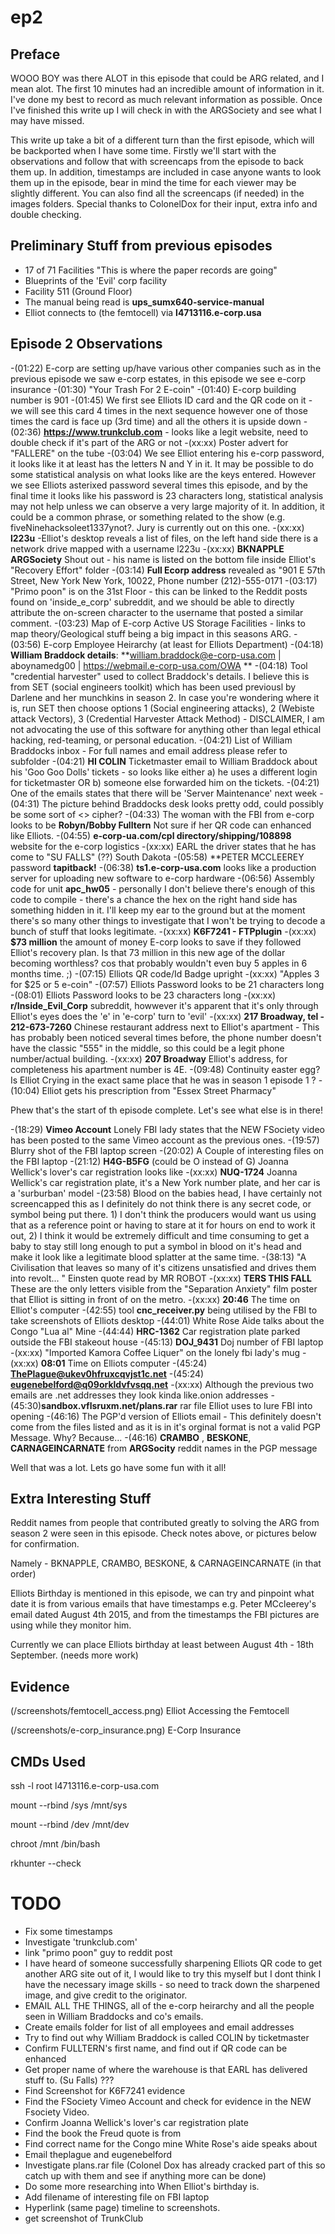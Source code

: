 ep2
===


Preface
-------

WOOO BOY was there ALOT in this episode that could be ARG related, and I mean alot. The first 10 minutes had an incredible amount of information in it. I've done my best to record as much relevant information as possible. Once I've finished this write up I will check in with the ARGSociety and see what I may have missed. 

This write up take a bit of a different turn than the first episode, which will be backported when I have some time. 
Firstly we'll start with the observations and follow that with screencaps from the episode to back them up. In addition, timestamps are included in case anyone wants to look them up in the episode, bear in mind the time for each viewer may be slightly different. 
You can also find all the screencaps (if needed) in the images folders. Special thanks to ColonelDox for their input, extra info  and double checking.

Preliminary Stuff from previous episodes
----------------------------------------
- 17 of 71 Facilities "This is where the paper records are going"
- Blueprints of the 'Evil' corp facility
- Facility 511 (Ground Floor)
- The manual being read is **ups_sumx640-service-manual**
- Elliot connects to (the femtocell) via **l4713116.e-corp.usa**


Episode 2 Observations
----------------------

-(01:22) E-corp are setting up/have various other companies such as in the previous episode we saw e-corp estates, in this episode we see e-corp insurance
-(01:30) "Your Trash For 2 E-coin" 
-(01:40) E-corp building number is 901
-(01:45) We first see Elliots ID card and the QR code on it - we will see this card 4 times in the next sequence however one of those times the card is face up (3rd time) and all the others it is upside down
-(02:36) **https://www.trunkclub.com** - looks like a legit website, need to double check if it's part of the ARG or not
-(xx:xx) Poster advert for "FALLERE" on the tube
-(03:04) We see Elliot entering his e-corp password, it looks like it at least has the letters N and Y in it. It may be possible to do some statistical analysis on what looks like are the keys entered. However we see Elliots asterixed password several times this episode, and by the final time it looks like his password is 23 characters long, statistical analysis may not help unless we can observe a very large majority of it. In addition, it could be a common phrase, or something related to the show (e.g. fiveNinehacksoleet1337ynot?. Jury is currently out on this one. 
-(xx:xx) **l223u** -Elliot's desktop reveals a list of files, on the left hand side there is a network drive mapped with a username l223u
-(xx:xx) **BKNAPPLE** **ARGSociety** Shout out - his name is listed on the bottom file inside Elliot's "Recovery Effort" folder
-(03:14) **Full Ecorp address** revealed as "901 E 57th Street, New York New York, 10022, Phone number (212)-555-0171 
-(03:17) "Primo poon" is on the 31st Floor - this can be linked to the Reddit posts found on 'inside_e_corp' subreddit, and we should be able to directly attribute the on-screen character to the username that posted a similar comment. 
-(03:23) Map of E-corp Active US Storage Facilities - links to map theory/Geological stuff being a big impact in this seasons ARG.
-(03:56) E-corp Employee Heirarchy (at least for Elliots Department) 
-(04:18) **William Braddock details**: **william.braddock@e-corp-usa.com | aboynamedg00 | https://webmail.e-corp-usa.com/OWA ** 
-(04:18) Tool "credential harvester" used to collect Braddock's details. I believe this is from SET (social engineers toolkit) which has been used previousl by Darlene and her munchkins in season 2. In case you're wondering where it is, run SET then choose options 1 (Social engineering attacks), 2 (Webiste attack Vectors), 3 (Credential Harvester Attack Method) - DISCLAIMER, I am not advocating the use of this software for anything other than legal ethical hacking, red-teaming, or personal education. 
-(04:21) List of William Braddocks inbox - For full names and email address please refer to subfolder
-(04:21) **HI COLIN** Ticketmaster email to William Braddock about his 'Goo Goo Dolls' tickets - so looks like either a) he uses a different login for ticketmaster OR b) someone else forwarded him on the tickets. 
-(04:21) One of the emails states that there will be 'Server Maintenance' next week
-(04:31) The picture behind Braddocks desk looks pretty odd, could possibly be some sort of <> cipher? 
-(04:33) The woman with the FBI from e-corp looks to be **Robyn/Bobby Fulltern** Not sure if her QR code can enhanced like Elliots. 
-(04:55) **e-corp-ua.com/cpl directory/shipping/108898** website for the e-corp logistics
-(xx:xx) EARL the driver states that he has come to "SU FALLS" (??) South Dakota
-(05:58) **PETER MCCLEEREY password **tapitback!** 
-(06:38) **ts1.e-corp-usa.com** looks like a production server for uploading new software to e-corp hardware
-(06:56) Assembly code for unit **apc_hw05** - personally I don't believe there's enough of this code to compile - there's a chance the hex on the right hand side has something hidden in it. I'll keep my ear to the ground but at the moment there's so many other things to investigate that I won't be trying to decode a bunch of stuff that looks legitimate. 
-(xx:xx) **K6F7241 - FTPplugin**
-(xx:xx) **$73 million** the amount of money E-corp looks to save if they followed Elliot's recovery plan. Is that 73 million in this new age of the dollar becoming worthless? cos that probably wouldn't even buy 5 apples in 6 months time. ;)
-(07:15) Elliots QR code/Id Badge upright
-(xx:xx) "Apples 3 for $25 or 5 e-coin"
-(07:57) Elliots Password looks to be 21 characters long
-(08:01) Elliots Password looks to be 23 characters long
-(xx:xx) **r/Inside_Evil_Corp** subreddit, howwever it's apparent that it's only through Elliot's eyes does the 'e' in 'e-corp' turn to 'evil' 
-(xx:xx) **217 Broadway, tel - 212-673-7260** Chinese restaurant address next to Elliot's apartment - This has probably been noticed several times before, the phone number doesn't have the classic "555" in the middle, so this could be a legit phone number/actual building. 
-(xx:xx) **207 Broadway** Elliot's address, for completeness his apartment number is 4E. 
-(09:48) Continuity easter egg? Is Elliot Crying in the exact same place that he was in season 1 episode 1 ?
-(10:04) Elliot gets his prescription from "Essex Street Pharmacy"

Phew that's the start of th episode complete. 
Let's see what else is in there!

-(18:29) **Vimeo Account** Lonely FBI lady states that the NEW FSociety video has been posted to the same Vimeo account as the previous ones. 
-(19:57) Blurry shot of the FBI laptop screen
-(20:02) A Couple of interesting files on the FBI laptop
-(21:12) **H4G-B5FG** (could be O instead of G) Joanna Wellick's lover's car registration looks like
-(xx:xx) **NUQ-1724** Joanna Wellick's car registration plate, it's a New York number plate, and her car is a 'surburban' model
-(23:58) Blood on the babies head, I have certainly not screencapped this as I definitely do not think there is any secret code, or symbol being put there. 1) I don't think the producers would want us using that as a reference point or having to stare at it for hours on end to work it out, 2) I think it would be extremely difficult and time consuming to get a baby to stay still long enough to put a symbol in blood on it's head and make it look like a legitimate blood splatter at the same time.
-(38:13) "A Civilisation that leaves so many of it's citizens unsatisfied and drives them into revolt... " Einsten quote read by MR ROBOT 
-(xx:xx) **TERS THIS FALL** These are the only letters visible from the "Separation Anxiety" film poster that Elliot is sitting in front of on the metro.
-(xx:xx) **20:46** The time on Elliot's computer
-(42:55) tool **cnc_receiver.py** being utilised by the FBI to take screenshots of Elliots desktop 
-(44:01) White Rose Aide talks about the Congo "Lua al" Mine
-(44:44) **HRC-1362**  Car registration plate parked outside the FBI stakeout house
-(45:13) **DOJ_9431** Doj number of FBI laptop
-(xx:xx) "Imported Kamora Coffee Liquer" on the lonely fbi lady's mug
-(xx:xx) **08:01** Time on Elliots computer
-(45:24) **ThePlague@ukev0hfruxcqvjst1c.net**
-(45:24) **eugenebelford@q09orkldvfvsqq.net**
-(xx:xx) Although the previous two emails are .net addresses they look kinda like.onion addresses
-(45:30)**sandbox.vflsruxm.net/plans.rar** rar file Elliot uses to lure FBI into opening 
-(46:16) The PGP'd version of Elliots email - This definitely doesn't come from the files listed and as it is in it's orginal format is not a valid PGP Message. Why? Because...
-(46:16) **CRAMBO** , **BESKONE**, **CARNAGEINCARNATE** from **ARGSocity** reddit names in the PGP message

Well that was a lot. Lets go have some fun with it all!


Extra Interesting Stuff
-----------------------

Reddit names from people that contributed greatly to solving the ARG from season 2 were seen in this episode. Check notes above, or pictures below for confirmation. 

Namely -  BKNAPPLE, CRAMBO, BESKONE, & CARNAGEINCARNATE (in that order)

Elliots Birthday is mentioned in this episode,  we can try and pinpoint what date it is from various emails that have timestamps e.g. Peter MCcleerey's email dated August 4th 2015, and from the timestamps the FBI pictures are using while they monitor him.

Currently we can place Elliots birthday at least between August 4th - 18th September. (needs more work)


Evidence 
--------

(/screenshots/femtocell_access.png)
Elliot Accessing the Femtocell

(/screenshots/e-corp_insurance.png)
E-Corp Insurance




CMDs Used
---------

ssh -l root l4713116.e-corp-usa.com

mount --rbind /sys /mnt/sys

mount --rbind /dev /mnt/dev

chroot /mnt /bin/bash

rkhunter --check


TODO
====
- Fix some timestamps
- Investigate 'trunkclub.com'
- link "primo poon" guy to reddit post
- I have heard of someone successfully sharpening Elliots QR code to get another ARG site out of it, I would like to try this myself but I dont think I have the necessary image skills - so need to track down the sharpened image, and give credit to the originator. 
- EMAIL ALL THE THINGS, all of the e-corp heirarchy and all the people seen in William Braddocks and co's emails. 
- Create emails folder for list of all employees and email addresses
- Try to find out why William Braddock is called COLIN by ticketmaster
- Confirm FULLTERN's first name, and find out if QR code can be enhanced
- Get proper name of where the warehouse is that EARL has delivered stuff to. (Su Falls) ???
- Find Screenshot for K6F7241 evidence
- Find the FSociety Vimeo Account and check for evidence in the NEW Fsociety Video. 
- Confirm Joanna Wellick's lover's car registration plate
- Find the book the Freud quote is from
- Find correct name for the Congo mine White Rose's aide speaks about
- Email theplague and eugenebelford
- Investigate plans.rar file (Colonel Dox has already cracked part of this so catch up with them and see if anything more can be done)
- Do some more researching into When Elliot's birthday is. 
- Add filename of interesting file on FBI laptop
- Hyperlink (same page) timeline to screenshots. 
- get screenshot of TrunkClub
